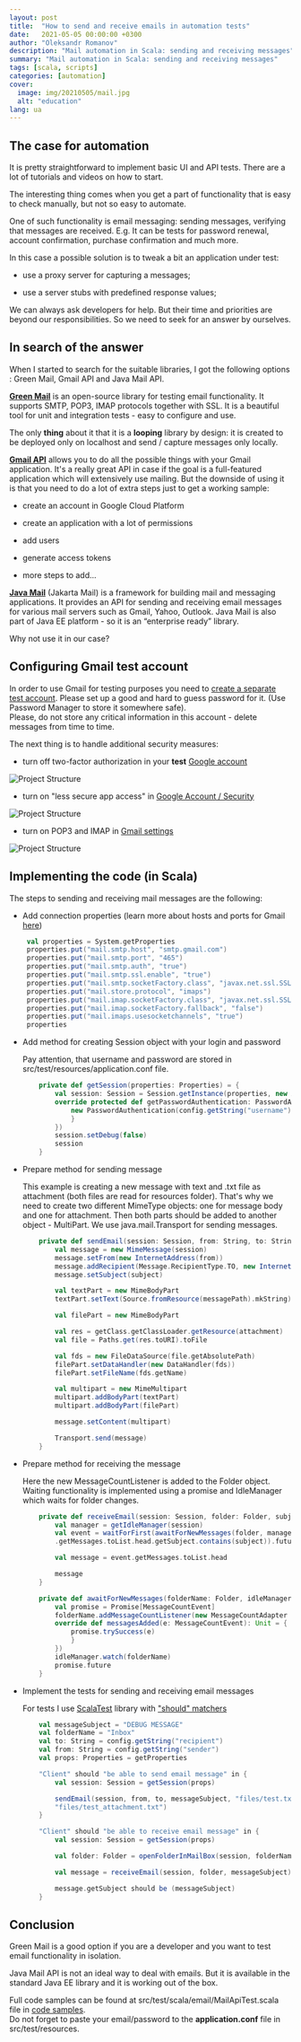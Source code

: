 ```yaml
---
layout: post
title:  "How to send and receive emails in automation tests"
date:   2021-05-05 00:00:00 +0300
author: "Oleksandr Romanov"
description: "Mail automation in Scala: sending and receiving messages"
summary: "Mail automation in Scala: sending and receiving messages"
tags: [scala, scripts]
categories: [automation]
cover:
  image: img/20210505/mail.jpg
  alt: "education"
lang: ua
---
```


## The case for automation

It is pretty straightforward to implement basic UI and API tests. There are a lot of tutorials and videos on how to start.  

The interesting thing comes when you get a part of functionality that is easy to check manually, but not so easy to automate.  

One of such functionality is email messaging: sending messages, verifying that messages are received. E.g. It can be tests for password renewal, account confirmation, purchase confirmation and much more.

In this case a possible solution is to tweak a bit an application under test:

- use a proxy server for capturing a messages;
  
- use a server stubs with predefined response values;

We can always ask developers for help. But their time and priorities are beyond our responsibilities. So we need to seek for an answer by ourselves.

## In search of the answer

When I started to search for the suitable libraries, I got the following options : Green Mail, Gmail API and Java Mail API.

**[Green Mail][Green Mail]** is an open-source library for testing email functionality. It supports SMTP, POP3, IMAP protocols together with SSL. It is a beautiful tool for unit and integration tests - easy to configure and use.  

The only **thing** about it that it is a **looping** library by design: it is created to be deployed only on localhost and send / capture messages only locally.  

**[Gmail API][Gmail API]** allows you to do all the possible things with your Gmail application. It's a really great API in case if the goal is a full-featured application which will extensively use mailing.
But the downside of using it is that you need to do a lot of extra steps just to get a working sample:  

- create an account in Google Cloud Platform

- create an application with a lot of permissions

- add users

- generate access tokens

- more steps to add...

**[Java Mail][Java Mail]** (Jakarta Mail) is a framework for building mail and messaging applications. It provides an API for sending and receiving email messages for various mail servers such as Gmail, Yahoo, Outlook. Java Mail is also part of Java EE platform - so it is an “enterprise ready” library.  

Why not use it in our case?

## Configuring Gmail test account

In order to use Gmail for testing purposes you need to [create a separate test account][Create Account]. Please set up a good and hard to guess password for it. (Use Password Manager to store it somewhere safe).  
Please, do not store any critical information in this account - delete messages from time to time.  

The next thing is to handle additional security measures:

- turn off two-factor authorization in your **test** [Google account][Security]

![Project Structure](/img/20210505/2step.png)

- turn on "less secure app access" in [Google Account / Security][Security]
  
![Project Structure](/img/20210505/lesssecure.png)

- turn on POP3 and IMAP in [Gmail settings][IMAP]

![Project Structure](/img/20210505/gmailsettings.png)

## Implementing the code (in Scala)

The steps to sending and receiving mail messages are the following:

- Add connection properties (learn more about hosts and ports for Gmail [here][Gmail Settings])

   ``` scala
    val properties = System.getProperties
    properties.put("mail.smtp.host", "smtp.gmail.com")
    properties.put("mail.smtp.port", "465")
    properties.put("mail.smtp.auth", "true")
    properties.put("mail.smtp.ssl.enable", "true")
    properties.put("mail.smtp.socketFactory.class", "javax.net.ssl.SSLSocketFactory")
    properties.put("mail.store.protocol", "imaps")
    properties.put("mail.imap.socketFactory.class", "javax.net.ssl.SSLSocketFactory")
    properties.put("mail.imap.socketFactory.fallback", "false")
    properties.put("mail.imaps.usesocketchannels", "true")
    properties
    ```  

- Add method for creating Session object with your login and password

    Pay attention, that username and password are stored in src/test/resources/application.conf file.  

    ``` scala
        private def getSession(properties: Properties) = {
            val session: Session = Session.getInstance(properties, new Authenticator() {
            override protected def getPasswordAuthentication: PasswordAuthentication = {
                new PasswordAuthentication(config.getString("username"), config.getString("password"))
                }
            })
            session.setDebug(false)
            session
        }
    ```

- Prepare method for sending message

    This example is creating a new message with text and .txt file as attachment (both files are read for resources folder). That's why we need to create two different MimeType objects: one for message body and one for attachment. Then both parts should be added to another object - MultiPart.
    We use java.mail.Transport for sending messages.  

    ``` scala
        private def sendEmail(session: Session, from: String, to: String, subject: String, messagePath: String, attachment: String): Unit = {
            val message = new MimeMessage(session)
            message.setFrom(new InternetAddress(from))
            message.addRecipient(Message.RecipientType.TO, new InternetAddress(to))
            message.setSubject(subject)

            val textPart = new MimeBodyPart
            textPart.setText(Source.fromResource(messagePath).mkString)

            val filePart = new MimeBodyPart

            val res = getClass.getClassLoader.getResource(attachment)
            val file = Paths.get(res.toURI).toFile

            val fds = new FileDataSource(file.getAbsolutePath)
            filePart.setDataHandler(new DataHandler(fds))
            filePart.setFileName(fds.getName)

            val multipart = new MimeMultipart
            multipart.addBodyPart(textPart)
            multipart.addBodyPart(filePart)

            message.setContent(multipart)

            Transport.send(message)
        }
    ```

- Prepare method for receiving the message

    Here the new MessageCountListener is added to the Folder object. Waiting functionality is implemented using a promise and IdleManager which waits for folder changes.  

    ``` scala
        private def receiveEmail(session: Session, folder: Folder, subject: String): Message = {
            val manager = getIdleManager(session)
            val event = waitForFirst(awaitForNewMessages(folder, manager))(_
            .getMessages.toList.head.getSubject.contains(subject)).futureValue

            val message = event.getMessages.toList.head

            message
        }

        private def awaitForNewMessages(folderName: Folder, idleManager: IdleManager): Future[MessageCountEvent] = {
            val promise = Promise[MessageCountEvent]
            folderName.addMessageCountListener(new MessageCountAdapter {
            override def messagesAdded(e: MessageCountEvent): Unit = {
                promise.trySuccess(e)
                } 
            })
            idleManager.watch(folderName)
            promise.future
        }
    ```

- Implement the tests for sending and receiving email messages

    For tests I use [ScalaTest][ScalaTest] library with ["should" matchers][Matchers]

    ``` scala
        val messageSubject = "DEBUG MESSAGE"
        val folderName = "Inbox"
        val to: String = config.getString("recipient")
        val from: String = config.getString("sender")
        val props: Properties = getProperties

        "Client" should "be able to send email message" in {
            val session: Session = getSession(props)

            sendEmail(session, from, to, messageSubject, "files/test.txt",
            "files/test_attachment.txt")
        }

        "Client" should "be able to receive email message" in {
            val session: Session = getSession(props)

            val folder: Folder = openFolderInMailBox(session, folderName)

            val message = receiveEmail(session, folder, messageSubject)

            message.getSubject should be (messageSubject)
        }
    ```

## Conclusion

Green Mail is a good option if you are a developer and you want to test email functionality in isolation.  

Java Mail API is not an ideal way to deal with emails. But it is available in the standard Java EE library and it is working out of the box.  

Full code samples can be found at src/test/scala/email/MailApiTest.scala file in [code samples][source repo].  
Do not forget to paste your email/password to the **application.conf** file in src/test/resources.  

[Green Mail]: https://greenmail-mail-test.github.io/greenmail/
[Gmail API]: https://developers.google.com/gmail/api[]
[Java Mail]: https://javaee.github.io/javamail/docs/api/
[Java Mail FAQ]: https://javaee.github.io/javamail/FAQ
[Gmail Settings]: https://developers.google.com/gmail/imap/imap-smtp
[source repo]: https://github.com/alexromanov/scala-automation-samples
[IMAP]: https://mail.google.com/mail/u/1/?tab=km#settings/fwdandpop
[Security]: https://myaccount.google.com/u/1/security
[Create Account]: https://accounts.google.com/Signup
[ScalaTest]: https://www.scalatest.org/
[Matchers]: https://www.scalatest.org/user_guide/using_matchers
